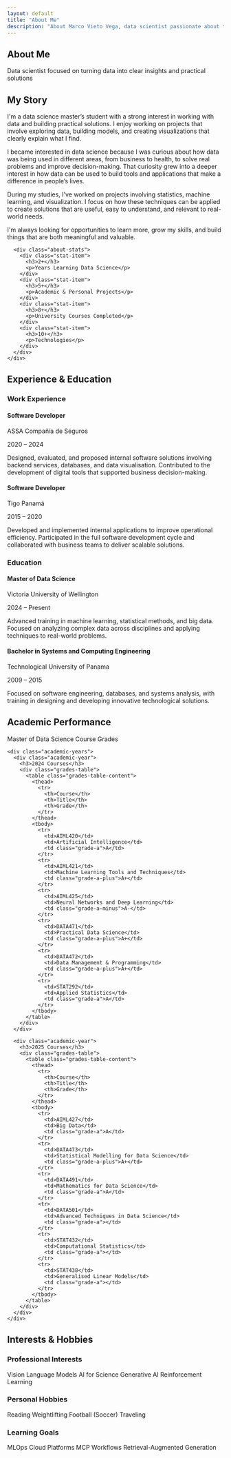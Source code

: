 ```yaml
---
layout: default
title: "About Me"
description: "About Marco Vieto Vega, data scientist passionate about turning complex data into actionable insights. Experience, education, and interests."
---
```


<div class="about-page">

<section class="page-header" style="background: url('{{ '/assets/img/about-bg.jpg' | relative_url }}') center/cover no-repeat;">
  <div class="container">
    <h1 class="page-title">About Me</h1>
    <p class="page-subtitle">Data scientist focused on turning data into clear insights and practical solutions</p>
  </div>
</section>

<section class="about-section">
  <div class="container">
    <div class="about-content">
      <div class="about-text">
        <h2 class="section-title">My Story</h2>
        <p>I'm a data science master’s student with a strong interest in working with data and building practical solutions. I enjoy working on projects that involve exploring data, building models, and creating visualizations that clearly explain what I find.</p>
        <p>I became interested in data science because I was curious about how data was being used in different areas, from business to health, to solve real problems and improve decision-making. That curiosity grew into a deeper interest in how data can be used to build tools and applications that make a difference in people’s lives.</p>
        <p>During my studies, I’ve worked on projects involving statistics, machine learning, and visualization. I focus on how these techniques can be applied to create solutions that are useful, easy to understand, and relevant to real-world needs.</p>
        <p>I'm always looking for opportunities to learn more, grow my skills, and build things that are both meaningful and valuable.</p>
      </div>
      
      <div class="about-stats">
        <div class="stat-item">
          <h3>2+</h3>
          <p>Years Learning Data Science</p>
        </div>
        <div class="stat-item">
          <h3>5+</h3>
          <p>Academic & Personal Projects</p>
        </div>
        <div class="stat-item">
          <h3>8+</h3>
          <p>University Courses Completed</p>
        </div>
        <div class="stat-item">
          <h3>10+</h3>
          <p>Technologies</p>
        </div>
      </div>
    </div>
  </div>
</section>

<section class="experience-section">
  <div class="container">
    <h2 class="section-title">Experience & Education</h2>
    <div class="experience-grid">
      <div class="experience-category">
        <h3>Work Experience</h3>
        <div class="experience-list">
          <div class="experience-item">
            <h4>Software Developer</h4>
            <p class="company">ASSA Compañía de Seguros</p>
            <p class="period">2020 – 2024</p>
            <p class="description">Designed, evaluated, and proposed internal software solutions involving backend services, databases, and data visualisation. Contributed to the development of digital tools that supported business decision-making.</p>
          </div>
          <div class="experience-item">
            <h4>Software Developer</h4>
            <p class="company">Tigo Panamá</p>
            <p class="period">2015 – 2020</p>
            <p class="description">Developed and implemented internal applications to improve operational efficiency. Participated in the full software development cycle and collaborated with business teams to deliver scalable solutions.</p>
          </div>
        </div>
      </div>
      <div class="experience-category">
        <h3>Education</h3>
        <div class="experience-list">
          <div class="experience-item">
            <h4>Master of Data Science</h4>
            <p class="company">Victoria University of Wellington</p>
            <p class="period">2024 – Present</p>
            <p class="description">Advanced training in machine learning, statistical methods, and big data. Focused on analyzing complex data across disciplines and applying techniques to real-world problems.</p>
          </div>
          <div class="experience-item">
            <h4>Bachelor in Systems and Computing Engineering</h4>
            <p class="company">Technological University of Panama</p>
            <p class="period">2009 – 2015</p>
            <p class="description">Focused on software engineering, databases, and systems analysis, with training in designing and developing innovative technological solutions.</p>
          </div>
        </div>
      </div>
    </div>
  </div>
</section>

<section class="academic-performance-section">
  <div class="container">
    <h2 class="section-title">Academic Performance</h2>
    <p class="section-subtitle">Master of Data Science Course Grades</p>
    
    <div class="academic-years">
      <div class="academic-year">
        <h3>2024 Courses</h3>
        <div class="grades-table">
          <table class="grades-table-content">
            <thead>
              <tr>
                <th>Course</th>
                <th>Title</th>
                <th>Grade</th>
              </tr>
            </thead>
            <tbody>
              <tr>
                <td>AIML420</td>
                <td>Artificial Intelligence</td>
                <td class="grade-a">A</td>
              </tr>
              <tr>
                <td>AIML421</td>
                <td>Machine Learning Tools and Techniques</td>
                <td class="grade-a-plus">A+</td>
              </tr>
              <tr>
                <td>AIML425</td>
                <td>Neural Networks and Deep Learning</td>
                <td class="grade-a-minus">A-</td>
              </tr>
              <tr>
                <td>DATA471</td>
                <td>Practical Data Science</td>
                <td class="grade-a-plus">A+</td>
              </tr>
              <tr>
                <td>DATA472</td>
                <td>Data Management & Programming</td>
                <td class="grade-a-plus">A+</td>
              </tr>
              <tr>
                <td>STAT292</td>
                <td>Applied Statistics</td>
                <td class="grade-a">A</td>
              </tr>
            </tbody>
          </table>
        </div>
      </div>
      
      <div class="academic-year">
        <h3>2025 Courses</h3>
        <div class="grades-table">
          <table class="grades-table-content">
            <thead>
              <tr>
                <th>Course</th>
                <th>Title</th>
                <th>Grade</th>
              </tr>
            </thead>
            <tbody>
              <tr>
                <td>AIML427</td>
                <td>Big Data</td>
                <td class="grade-a">A</td>
              </tr>
              <tr>
                <td>DATA473</td>
                <td>Statistical Modelling for Data Science</td>
                <td class="grade-a-plus">A+</td>
              </tr>
              <tr>
                <td>DATA491</td>
                <td>Mathematics for Data Science</td>
                <td class="grade-a">A</td>
              </tr>
              <tr>
                <td>DATA501</td>
                <td>Advanced Techniques in Data Science</td>
                <td class="grade-a"></td>
              </tr>
              <tr>
                <td>STAT432</td>
                <td>Computational Statistics</td>
                <td class="grade-a"></td>
              </tr>
              <tr>
                <td>STAT438</td>
                <td>Generalised Linear Models</td>
                <td class="grade-a"></td>
              </tr>
            </tbody>
          </table>
        </div>
      </div>
    </div>
  </div>
</section>

<section class="interests-section">
  <div class="container">
    <h2 class="section-title">Interests & Hobbies</h2>
    <div class="interests-grid">
      <div class="interest-category">
        <h3>Professional Interests</h3>
        <div class="interests-list">
          <span class="interest-tag">Vision Language Models</span>
          <span class="interest-tag">AI for Science</span>
          <span class="interest-tag">Generative AI</span>
          <span class="interest-tag">Reinforcement Learning</span>
        </div>
      </div>
      <div class="interest-category">
        <h3>Personal Hobbies</h3>
        <div class="interests-list">
          <span class="interest-tag">Reading</span>
          <span class="interest-tag">Weightlifting</span>
          <span class="interest-tag">Football (Soccer)</span>
          <span class="interest-tag">Traveling</span>
        </div>
      </div>
      <div class="interest-category">
        <h3>Learning Goals</h3>
        <div class="interests-list">
          <span class="interest-tag">MLOps</span>
          <span class="interest-tag">Cloud Platforms</span>
          <span class="interest-tag">MCP Workflows</span>
          <span class="interest-tag">Retrieval-Augmented Generation</span>
        </div>
      </div>
    </div>
  </div>
</section>

</div>
